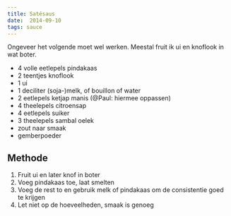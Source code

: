 ```yaml
---
title: Satésaus
date:  2014-09-10
tags: sauce
---
```

Ongeveer het volgende moet wel werken. Meestal fruit ik ui en knoflook
in wat boter.

-   4 volle eetlepels pindakaas
-   2 teentjes knoflook
-   1 ui
-   1 deciliter (soja-)melk, of bouillon of water
-   2 eetlepels ketjap manis (@Paul: hiermee oppassen)
-   4 theelepels citroensap
-   4 eetlepels suiker
-   3 theelepels sambal oelek
-   zout naar smaak
-   gemberpoeder

Methode
-------

1.  Fruit ui en later knof in boter
2.  Voeg pindakaas toe, laat smelten
3.  Voeg de rest to en gebruik melk of pindakaas om de consistentie goed
    te krijgen
4.  Let niet op de hoeveelheden, smaak is genoeg

